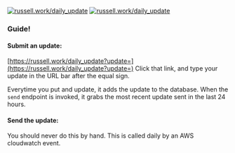 [![russell.work/daily_update](https://img.shields.io/endpoint?url=https%3A%2F%2Fapi.russell.work%2Fserver_status%3Fbadge%3Dhttps%3A%2F%2Frussell.work/daily_update)](https://russell.work/daily_update)
[![russell.work/daily_update](https://img.shields.io/endpoint?url=https%3A%2F%2Fapi.russell.work%2Fserver_status%3Fuptimes%3D1%26badge%3Dhttps%3A%2F%2Frussell.work/daily_update)](https://russell.work/daily_update)



### Guide!

#### Submit an update:
[https://russell.work/daily_update?update=](https://russell.work/daily_update?update=)
Click that link, and type your update in the URL bar after the equal sign. 

Everytime you put and update, it adds the update to the database. When the `send` endpoint is invoked, it grabs the most recent update sent in the last 24 hours.


#### Send the update:
You should never do this by hand. This is called daily by an AWS cloudwatch event.
